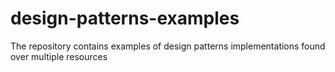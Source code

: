 # design-patterns-examples
The repository contains examples of design patterns implementations found over multiple resources
